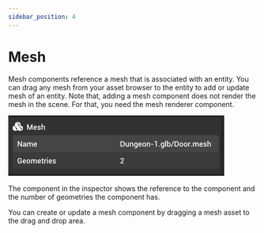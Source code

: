 ```yaml
---
sidebar_position: 4
---
```


# Mesh

Mesh components reference a mesh that is associated with an entity. You can drag any mesh from your asset browser to the entity to add or update mesh of an entity. Note that, adding a mesh component does not render the mesh in the scene. For that, you need the mesh renderer component.

![Mesh component](./img/mesh.png)

The component in the inspector shows the reference to the component and the number of geometries the component has.

You can create or update a mesh component by dragging a mesh asset to the drag and drop area.
